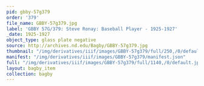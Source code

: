 ```yaml
---
pid: gbby-57g379
order: '379'
file_name: GBBY-57g379.jpg
label: 'GBBY 57G/379: Steve Ronay: Baseball Player - 1925-1927'
_date: 1925-1927
object_type: glass plate negative
source: http://archives.nd.edu/Bagby/GBBY-57g379.jpg
thumbnail: "/img/derivatives/iiif/images/GBBY-57g379/full/250,/0/default.jpg"
manifest: "/img/derivatives/iiif/images/GBBY-57g379/manifest.json"
full: "/img/derivatives/iiif/images/GBBY-57g379/full/1140,/0/default.jpg"
layout: bagby_item
collection: bagby
---
```

